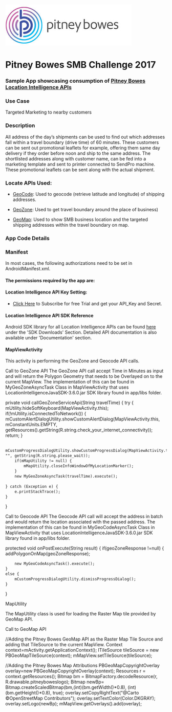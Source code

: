 ![Pitney Bowes](/PitneyBowes_Logo.jpg)

# Pitney Bowes SMB Challenge 2017

### Sample App showcasing consumption of [Pitney Bowes Location Intelligence APIs](http://www.pitneybowes.com/us/developer/geocoding-apis.html)

### Use Case
Targeted Marketing to nearby customers

### Description
All address of the day’s shipments can be used to find out which addresses fall within a travel boundary (drive time) of 60 minutes. These customers can be sent out promotional leaflets for example, offering them same day delivery if they order before noon and ship to the same address. The shortlisted addresses along with customer name, can be fed into a marketing template and sent to printer connected to SendPro machine. These promotional leaflets can be sent along with the actual shipment.

### Locate APIs Used:

* [GeoCode](https://locate.pitneybowes.com/geocode): Used to geocode (retrieve latitude and longitude) of shipping addresses.

* [GeoZone](https://locate.pitneybowes.com/geozone): Used to get travel boundary around the place of business)

* [GeoMap](https://locate.pitneybowes.com/geomap): Used to show SMB business location and the targeted shipping addresses within the travel boundary on map.


### App Code Details

### Manifest
In most cases, the following authorizations need to be set in AndroidManifest.xml. 

#### The permissions required by the app are:
<uses-permission android:name="android.permission.ACCESS_COARSE_LOCATION"/>
<uses-permission android:name="android.permission.ACCESS_FINE_LOCATION"/>
<uses-permission android:name="android.permission.ACCESS_WIFI_STATE" />
<uses-permission android:name="android.permission.ACCESS_NETWORK_STATE" />
<uses-permission android:name="android.permission.INTERNET" />
<uses-permission android:name="android.permission.WRITE_EXTERNAL_STORAGE" />

#### Location Intelligence API Key Setting:
<meta-data
	android:name="PBGEO_GEOMAP_THEME"
	android:value="bronze" />

<meta-data
	android:name="API_KEY"
	android:value="" />

<meta-data
	android:name="SECRET"
	android:value="" />
<meta-data
	android:name="PBGEOMAP_URL"
	android:value="https://api.pitneybowes.com/location-intelligence/geomap/v1/tile/osm/" />
	
* [Click Here](http://www.pitneybowes.com/us/developer/geocoding-apis.html) to Subscribe for free Trial and get your API_Key and Secret.

#### Location Intelligence API SDK Reference
Android SDK library for all Location Intelligence APIs can be found [here](http://locate.pitneybowes.com) under the 'SDK Downloads' Section. Detailed API documentation is also available under 'Documentation' section.

#### MapViewActivity
This activity is performing the GeoZone and Geocode API calls.

Call to GeoZone API
The GeoZone API call accept Time in Minutes as input and will return the Polygon Geometry that needs to be Overlayed on to the current MapView. The implementation of this can be found in MyGeoZoneAsyncTask Class in MapViewActivity that uses LocationIntelligenceJavaSDK-3.6.0.jar SDK library found in app/libs folder. 

private void callGeoZoneServiceApi(String travelTime) {
	try {
		mUtility.hideSoftKeyboard(MapViewActivity.this);
		if(!mUtility.isConnectedToNetwork()) {
			mCustomAlertDialogUtility.showCustomAlertDialog(MapViewActivity.this, mConstantUnits.EMPTY,
					getResources().getString(R.string.check_your_internet_connectivity));
			return;
		}

		mCustomProgressDialogUtility.showCustomProgressDialog(MapViewActivity.this, "", getString(R.string.please_wait));
		if(mMapUtility != null) {
			mMapUtility.closeInfoWindowOfMyLocationMarker();
		}
		new MyGeoZoneAsyncTask(travelTime).execute();

	} catch (Exception e) {
		e.printStackTrace();
	}
}

Call to Geocode API
The Geocode API call will accept the address in batch and would return the location associated with the passed address. The implementation of this can be found in MyGeoCodeAsyncTask Class in MapViewActivity that uses LocationIntelligenceJavaSDK-3.6.0.jar SDK library found in app/libs folder.

protected void onPostExecute(String result) {
	if(geoZoneResponse !=null) {
		addPolygonOnMap(geoZoneResponse);

		new MyGeoCodeAsyncTask().execute();
	}
	else {
		mCustomProgressDialogUtility.dismissProgressDialog();
	}

}

MapUtility

The MapUtility class is used for loading the Raster Map tile provided by GeoMap API.

Call to GeoMap API

//Adding the Pitney Bowes GeoMap API as the Raster Map Tile Source and adding that TileSource to the current MapView.
Context context=mActivity.getApplicationContext();
ITileSource tileSource = new PBGeoMapTileSource(context);
mMapView.setTileSource(tileSource);


//Adding the Pitney Bowes Map Attributions
PBGeoMapCopyrightOverlay overlay=new PBGeoMapCopyrightOverlay(context);
Resources r = context.getResources();
Bitmap bm = BitmapFactory.decodeResource(r, R.drawable.pitneyboweslogo);
Bitmap newBp= Bitmap.createScaledBitmap(bm,(int)(bm.getWidth()*0.8), (int)(bm.getHeight()*0.8), true);
overlay.setCopyRightText("@Carto ©OpenStreetMap Contributors");
overlay.setTextColor(Color.DKGRAY);
overlay.setLogo(newBp);
mMapView.getOverlays().add(overlay);
